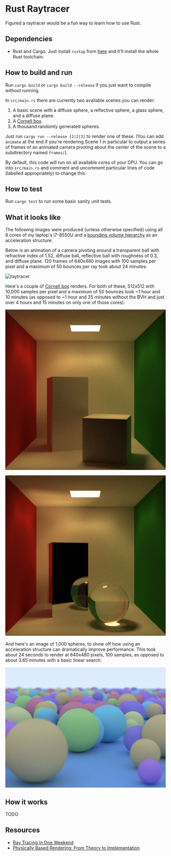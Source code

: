# Rust Raytracer

Figured a raytracer would be a fun way to learn how to use Rust.

## Dependencies
* Rust and Cargo. Just install `rustup` from [here](https://www.rust-lang.org/tools/install) and it'll install the whole Rust toolchain.

## How to build and run
Run `cargo build` or `cargo build --release` if you just want to compile without running.

In `src/main.rs` there are currently two available scenes you can render:
1. A basic scene with a diffuse sphere, a reflective sphere, a glass sphere, and a diffuse plane.
2. A [Cornell box](https://www.graphics.cornell.edu/online/box/data.html).
3. A thousand randomly generated spheres.

Just run `cargo run --release [1|2|3]` to render one of these.
(You can add `animate` at the end if you're rendering Scene 1 in particular to output a series of frames of an animated camera pivoting about the center of the scene to a subdirectory named `frames/`).

By default, this code will run on all available cores of your CPU.
You can go into `src/main.rs` and comment and uncomment particular lines of code (labelled appropriately) to change this.

## How to test
Run `cargo test` to run some basic sanity unit tests.

## What it looks like

The following images were produced (unless otherwise specified) using all 8 cores of my laptop's i7-8550U and a [bounding volume hierarchy](https://www.wikiwand.com/en/Bounding_volume_hierarchy) as an acceleration structure.

Below is an animation of a camera pivoting around a transparent ball with refractive index of 1.52, diffuse ball, reflective ball with roughness of 0.3, and diffuse plane.
120 frames of 640x480 images with 100 samples per pixel and a maximum of 50 bounces per ray took about 24 minutes:

![raytracer](examples/temp.gif)

Here's a couple of [Cornell box](https://www.graphics.cornell.edu/online/box/data.html) renders.
For both of these, 512x512 with 10,000 samples per pixel and a maximum of 50 bounces took ~1 hour and 10 minutes (as opposed to ~1 hour and 35 minutes without the BVH and just over 4 hours and 15 minutes on only one of those cores):

![cornell](examples/cornell.png)

![cornell2](examples/cornell2.png)

And here's an image of 1,000 spheres, to show off how using an acceleration structure can dramatically improve performance.
This took about 24 seconds to render at 640x480 pixels, 100 samples, as opposed to about 3.65 minutes with a basic linear search:

![balls](examples/balls.png)

## How it works

TODO

## Resources

* [Ray Tracing in One Weekend](https://raytracing.github.io/books/RayTracingInOneWeekend.html)
* [Physically Based Rendering: From Theory to Implementation](https://pbrt.org/)

